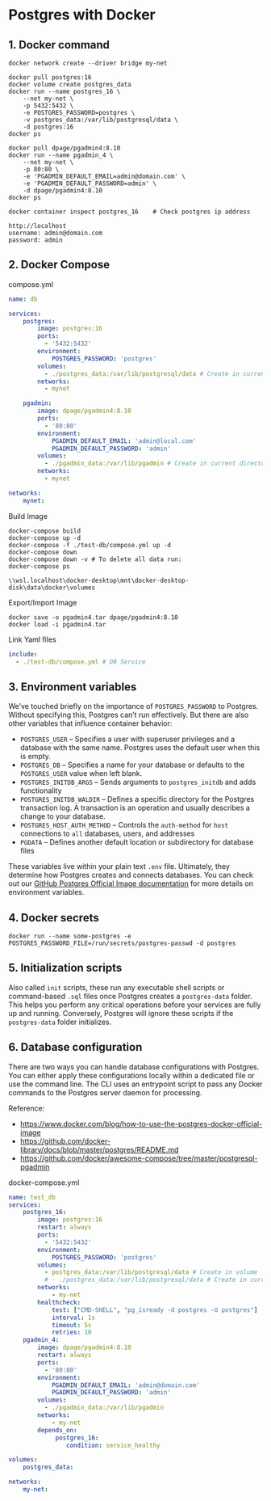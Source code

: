 # Postgres with Docker

## 1. Docker command
```
docker network create --driver bridge my-net

docker pull postgres:16
docker volume create postgres_data
docker run --name postgres_16 \
    --net my-net \
	-p 5432:5432 \
	-e POSTGRES_PASSWORD=postgres \
	-v postgres_data:/var/lib/postgresql/data \
	-d postgres:16
docker ps

docker pull dpage/pgadmin4:8.10
docker run --name pgadmin_4 \
    --net my-net \
	-p 80:80 \
    -e 'PGADMIN_DEFAULT_EMAIL=admin@domain.com' \
    -e 'PGADMIN_DEFAULT_PASSWORD=admin' \
    -d dpage/pgadmin4:8.10
docker ps

docker container inspect postgres_16	# Check postgres ip address

http://localhost
username: admin@domain.com
password: admin
```

## 2. Docker Compose

compose.yml
```yml
name: db

services:
    postgres:
        image: postgres:16
        ports:
          - '5432:5432'
        environment:
            POSTGRES_PASSWORD: 'postgres'
        volumes:
          - ./postgres_data:/var/lib/postgresql/data # Create in current directory
        networks:
          - mynet

    pgadmin:
        image: dpage/pgadmin4:8.10
        ports:
          - '80:80'
        environment:
            PGADMIN_DEFAULT_EMAIL: 'admin@local.com'
            PGADMIN_DEFAULT_PASSWORD: 'admin'
        volumes:
          - ./pgadmin_data:/var/lib/pgadmin # Create in current directory
        networks:
          - mynet

networks:
    mynet:
```

Build Image
```shell
docker-compose build
docker-compose up -d
docker-compose -f ./test-db/compose.yml up -d
docker-compose down
docker-compose down -v # To delete all data run:
docker-compose ps

\\wsl.localhost\docker-desktop\mnt\docker-desktop-disk\data\docker\volumes
```

Export/Import Image
```
docker save -o pgadmin4.tar dpage/pgadmin4:8.10
docker load -i pgadmin4.tar
```

Link Yaml files
```yml
include:
  - ./test-db/compose.yml # DB Service
```

## 3. Environment variables

We’ve touched briefly on the importance of `POSTGRES_PASSWORD` to Postgres. Without specifying this, Postgres can’t run effectively. But there are also other variables that influence container behavior: 

- `POSTGRES_USER` – Specifies a user with superuser privileges and a database with the same name. Postgres uses the default user when this is empty.
- `POSTGRES_DB` – Specifies a name for your database or defaults to the `POSTGRES_USER` value when left blank. 
- `POSTGRES_INITDB_ARGS` – Sends arguments to `postgres_initdb` and adds functionality
- `POSTGRES_INITDB_WALDIR` – Defines a specific directory for the Postgres transaction log. A transaction is an operation and usually describes a change to your database. 
- `POSTGRES_HOST_AUTH_METHOD` – Controls the `auth-method` for `host` connections to `all` databases, users, and addresses
- `PGDATA` – Defines another default location or subdirectory for database files

These variables live within your plain text `.env` file. Ultimately, they determine how Postgres creates and connects databases. You can check out our [GitHub Postgres Official Image documentation](https://github.com/docker-library/docs/blob/master/postgres/README.md) for more details on environment variables.

## 4. Docker secrets

```
docker run --name some-postgres -e POSTGRES_PASSWORD_FILE=/run/secrets/postgres-passwd -d postgres
```

## 5. Initialization scripts

Also called `init` scripts, these run any executable shell scripts or command-based `.sql` files once Postgres creates a `postgres-data` folder. This helps you perform any critical operations before your services are fully up and running. Conversely, Postgres will ignore these scripts if the `postgres-data` folder initializes.

## 6. Database configuration

There are two ways you can handle database configurations with Postgres. You can either apply these configurations locally within a dedicated file or use the command line. The CLI uses an entrypoint script to pass any Docker commands to the Postgres server daemon for processing. 

Reference:

- https://www.docker.com/blog/how-to-use-the-postgres-docker-official-image
- https://github.com/docker-library/docs/blob/master/postgres/README.md
- https://github.com/docker/awesome-compose/tree/master/postgresql-pgadmin


docker-compose.yml
```yml
name: test_db
services:
    postgres_16:
        image: postgres:16
        restart: always
        ports:
          - '5432:5432'
        environment:
            POSTGRES_PASSWORD: 'postgres'
        volumes:
          - postgres_data:/var/lib/postgresql/data # Create in volume
          # - ./postgres_data:/var/lib/postgresql/data # Create in current directory
        networks:
            - my-net
        healthcheck:
            test: ["CMD-SHELL", "pg_isready -d postgres -U postgres"]
            interval: 1s
            timeout: 5s
            retries: 10
    pgadmin_4:
        image: dpage/pgadmin4:8.10
        restart: always
        ports:
          - '80:80'
        environment:
            PGADMIN_DEFAULT_EMAIL: 'admin@domain.com'
            PGADMIN_DEFAULT_PASSWORD: 'admin'
        volumes:
          - ./pgadmin_data:/var/lib/pgadmin
        networks:
            - my-net
        depends_on:
             postgres_16:
                condition: service_healthy

volumes:
    postgres_data:

networks:
    my-net:
```
